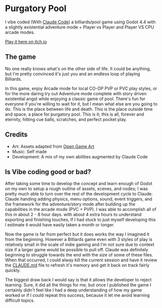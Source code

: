 # Purgatory Pool

I vibe coded (With [Claude Code](./CLAUDE.md)) a billiards/pool game using Godot 4.4 with a slightly existential adventure mode + Player vs Player and Player VS CPU arcade modes.

[Play it here on itch.io](https://stewstunes42.itch.io/purgatorypool)

## The game

No one really knows what's on the other side of life. It could be anything, but I'm pretty convinced it's just you and an endless loop of playing Billiards.  

In this game, enjoy Arcade mode for local CO-OP PVP or PVC play styles, or for the more daring try out Adventure mode complete with story driven existential angst while enjoying a classic game of pool. There's fun for everyone if you're willing to wait for it, but I mean what else are you going to do. This is the place between life and death. This is the place outside time and space, a place for purgatory pool. This is it; this is all, forever and eternity, hitting cue balls, scratches, and perfect pocket play.

## Credits

- Art: Assets adapted from [Open Game Art](https://opengameart.org/content/8-ball-pool-assets)
- Music: Self made
- Development: A mix of my own abilities augmented by Claude Code
  
## Is Vibe coding good or bad?

After taking some time to develop the concept and learn enough of Godot on my own to setup a rough outline of assets, scenes, and nodes; I was pretty much able to turn over the rest of the development cycle to Claude. Claude handing adding physics, menu options, sound, event triggers, and the framework for the adventure/story mode after building up the capabilities in the arcade mode (PVC + PVP). I was able to accomplish all of this in about 2 - 8 hour days. with about 4 extra hours to understand exporting and finishing touches, If I had stuck to just myself developing this I estimate it would have easily taken a month or longer.  

Now the game is far from perfect but it does works the way I imagined it from the beginning. However a Billiards game even with 3 styles of play is relatively small in the scale of indie gaming and I'm not sure due to context size if a larger game would be possible to pull off. Claude was definitely beginning to struggle towards the end with the size of some of these files. When that occurred, I could alway kill the current session and have it review the [CLAUDE.md](CLAUDE.md) file to refresh it's memory and get it back on track fairly quickly.  

The biggest draw back I would say is that it allows the developer to reject learning. Sure, it did all the things for me, but once I published the game I certainly didn't feel like I had a deep understanding of how my game worked or if I could repeat this success, because it let me avoid learning difficult topics.  
